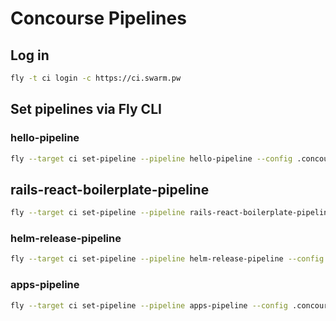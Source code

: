 # Concourse Pipelines

## Log in

```sh
fly -t ci login -c https://ci.swarm.pw
```

## Set pipelines via Fly CLI


### hello-pipeline

```sh
fly --target ci set-pipeline --pipeline hello-pipeline --config .concourse/hello-pipeline.yml
```

## rails-react-boilerplate-pipeline

```sh
fly --target ci set-pipeline --pipeline rails-react-boilerplate-pipeline --config .concourse/rails-react-boilerplate.yml --load-vars-from .concourse/secrets/rails-react-boilerplate.yml
```

### helm-release-pipeline

```sh
fly --target ci set-pipeline --pipeline helm-release-pipeline --config .concourse/helm-release.yml --load-vars-from .concourse/secrets/helm-release.yml
```

### apps-pipeline

```sh
fly --target ci set-pipeline --pipeline apps-pipeline --config .concourse/apps-pipeline.yml --load-vars-from .concourse/secrets/apps-secrets.yml
```
